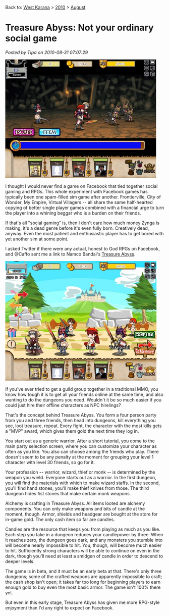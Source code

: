 Back to: [West Karana](/posts/westkarana.md) > [2010](/posts/2010/westkarana.md) > [August](./westkarana.md)
# Treasure Abyss: Not your ordinary social game

*Posted by Tipa on 2010-08-31 07:07:29*

[![](../../../uploads/2010/08/Fullscreen-capture-8302010-63135-PM-480x376.jpg "Dungeon crawling")](../../../uploads/2010/08/Fullscreen-capture-8302010-63135-PM.jpg)

I thought I would never find a game on Facebook that tied together social gaming and RPGs. This whole experiment with Facebook games has typically been one spam-filled sim game after another. Frontierville, City of Wonder, My Empire, Virtual Villagers -- all share the same half-hearted copying of better single player games combined with a financial urge to turn the player into a whining beggar who is a burden on their friends.

If that's all "social gaming" is, then I don't care how much money Zynga is making, it's a dead genre before it's even fully born. Creatively dead, anyway. Even the most patient and enthusiastic player has to get bored with yet another sim at some point.

I asked Twitter if there were any actual, honest to God RPGs on Facebook, and @Caffo sent me a link to Namco Bandai's [Treasure Abyss](http://www.facebook.com/apps/application.php?id=110417579004579).

[![](../../../uploads/2010/08/Fullscreen-capture-8302010-74522-PM-480x380.jpg "Party selection")](../../../uploads/2010/08/Fullscreen-capture-8302010-74522-PM.jpg)

If you've ever tried to get a guild group together in a traditional MMO, you know how tough it is to get all your friends online at the same time, and also wanting to do the dungeons you need. Wouldn't it be so much easier if you could just hire their offline characters as NPC hirelings?

That's the concept behind Treasure Abyss. You form a four person party from you and three friends, then head into dungeons, kill everything you see, loot treasure, repeat. Every fight, the character with the most kills gets a "MVP" award, which gives them gold the next time they log in.

You start out as a generic warrior. After a short tutorial, you come to the main party selection screen, where you can customize your character as often as you like. You also can choose among the friends who play. There doesn't seem to be any penalty at the moment for grouping your level 1 character with level 30 friends, so go for it.

Your profession -- warrior, wizard, thief or monk -- is determined by the weapon you wield. Everyone starts out as a warrior. In the first dungeon, you will find the materials with which to make wizard staffs. In the second, you'll find hand stones; you'll make thief knives from those. The third dungeon hides fist stones that make certain monk weapons.

Alchemy is crafting in Treasure Abyss. All items looted are alchemy components. You can only make weapons and bits of candle at the moment, though. Armor, shields and headgear are bought at the store for in-game gold. The only cash item so far are candles.

Candles are the resource that keeps you from playing as much as you like. Each step you take in a dungeon reduces your candlepower by three. When it reaches zero, the dungeon goes dark, and any monsters you stumble into will become nearly impossible to hit. You, though, will become much easier to hit. Sufficiently strong characters will be able to continue on even in the dark, though you'll need at least a smidgen of candle in order to descend to deeper levels.

The game is in beta, and it must be an early beta at that. There's only three dungeons; some of the crafted weapons are apparently impossible to craft; the cash shop isn't open; it takes far too long for beginning players to earn enough gold to buy even the most basic armor. The game isn't 100% there yet.

But even in this early stage, Treasure Abyss has given me more RPG-style enjoyment than I'd any right to expect on Facebook.

